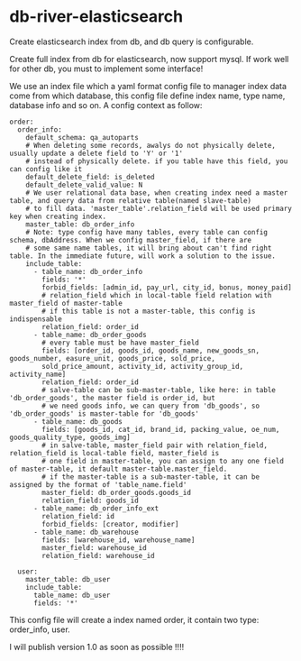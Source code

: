 # db-river-elasticsearch
Create elasticsearch index from db, and db query is configurable.

Create full index from db for elasticsearch, now support mysql. If work well for other db, you must to implement some interface!

We use an index file which a yaml format config file to manager index data come from which database, this config file define 
index name, type name, database info and so on. A config context as follow:

    order:
      order_info:
        default_schema: qa_autoparts
        # When deleting some records, awalys do not physically delete, usually update a delete field to 'Y' or '1'
        # instead of physically delete. if you table have this field, you can config like it
        default_delete_field: is_deleted
        default_delete_valid_value: N
        # We user relational data base, when creating index need a master table, and query data from relative table(named slave-table)
        # to fill data. 'master_table'.relation_field will be used primary key when creating index.
        master_table: db_order_info
        # Note: type config have many tables, every table can config schema, dbAddress. When we config master_field, if there are
        # some same name tables, it will bring about can't find right table. In the immediate future, will work a solution to the issue.
        include_table:
          - table_name: db_order_info
            fields: '*'
            forbid_fields: [admin_id, pay_url, city_id, bonus, money_paid]
            # relation_field which in local-table field relation with master_field of master-table
            # if this table is not a master-table, this config is indispensable
            relation_field: order_id
          - table_name: db_order_goods
            # every table must be have master_field
            fields: [order_id, goods_id, goods_name, new_goods_sn, goods_number, easure_unit, goods_price, sold_price,
            sold_price_amount, activity_id, activity_group_id, activity_name]
            relation_field: order_id
            # salve-table can be sub-master-table, like here: in table 'db_order_goods', the master field is order_id, but
            # we need goods info, we can query from 'db_goods', so 'db_order_goods' is master-table for 'db_goods'
          - table_name: db_goods
            fields: [goods_id, cat_id, brand_id, packing_value, oe_num, goods_quality_type, goods_img]
            # in salve-table, master_field pair with relation_field, relation_field is local-table field, master_field is
            # one field in master-table, you can assign to any one field of master-table, it default master-table.master_field.
            # if the master-table is a sub-master-table, it can be assigned by the format of 'table_name.field'
            master_field: db_order_goods.goods_id
            relation_field: goods_id
          - table_name: db_order_info_ext
            relation_field: id
            forbid_fields: [creator, modifier]
          - table_name: db_warehouse
            fields: [warehouse_id, warehouse_name]
            master_field: warehouse_id
            relation_field: warehouse_id
    
      user:
        master_table: db_user
        include_table:
          table_name: db_user
          fields: '*'
        
This config file will create a index named order, it contain two type: order_info, user.

I will publish version 1.0 as soon as possible !!!!
